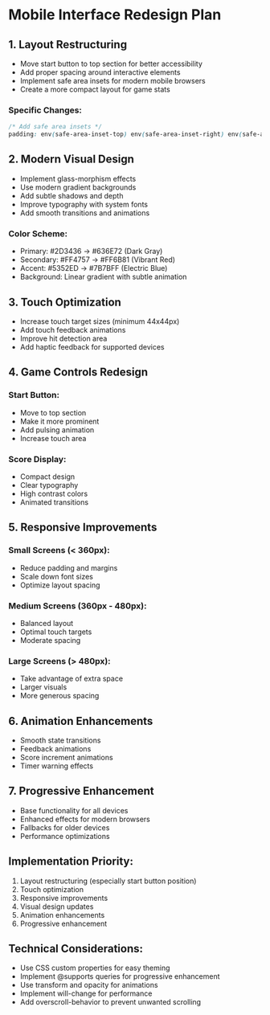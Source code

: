 # Mobile Interface Redesign Plan

## 1. Layout Restructuring
- Move start button to top section for better accessibility
- Add proper spacing around interactive elements
- Implement safe area insets for modern mobile browsers
- Create a more compact layout for game stats

### Specific Changes:
```css
/* Add safe area insets */
padding: env(safe-area-inset-top) env(safe-area-inset-right) env(safe-area-inset-bottom) env(safe-area-inset-left);
```

## 2. Modern Visual Design
- Implement glass-morphism effects
- Use modern gradient backgrounds
- Add subtle shadows and depth
- Improve typography with system fonts
- Add smooth transitions and animations

### Color Scheme:
- Primary: #2D3436 → #636E72 (Dark Gray)
- Secondary: #FF4757 → #FF6B81 (Vibrant Red)
- Accent: #5352ED → #7B7BFF (Electric Blue)
- Background: Linear gradient with subtle animation

## 3. Touch Optimization
- Increase touch target sizes (minimum 44x44px)
- Add touch feedback animations
- Improve hit detection area
- Add haptic feedback for supported devices

## 4. Game Controls Redesign
### Start Button:
- Move to top section
- Make it more prominent
- Add pulsing animation
- Increase touch area

### Score Display:
- Compact design
- Clear typography
- High contrast colors
- Animated transitions

## 5. Responsive Improvements
### Small Screens (< 360px):
- Reduce padding and margins
- Scale down font sizes
- Optimize layout spacing

### Medium Screens (360px - 480px):
- Balanced layout
- Optimal touch targets
- Moderate spacing

### Large Screens (> 480px):
- Take advantage of extra space
- Larger visuals
- More generous spacing

## 6. Animation Enhancements
- Smooth state transitions
- Feedback animations
- Score increment animations
- Timer warning effects

## 7. Progressive Enhancement
- Base functionality for all devices
- Enhanced effects for modern browsers
- Fallbacks for older devices
- Performance optimizations

## Implementation Priority:
1. Layout restructuring (especially start button position)
2. Touch optimization
3. Responsive improvements
4. Visual design updates
5. Animation enhancements
6. Progressive enhancement

## Technical Considerations:
- Use CSS custom properties for easy theming
- Implement @supports queries for progressive enhancement
- Use transform and opacity for animations
- Implement will-change for performance
- Add overscroll-behavior to prevent unwanted scrolling